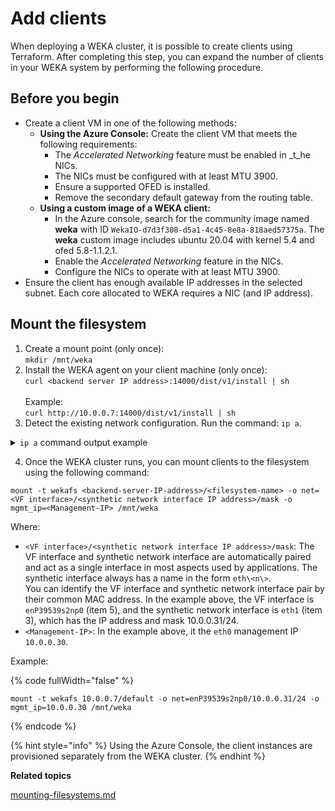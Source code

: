 # Add clients

When deploying a WEKA cluster, it is possible to create clients using Terraform. After completing this step, you can expand the number of clients in your WEKA system by performing the following procedure.

## Before you begin

* Create a client VM in one of the following methods:
  * **Using the Azure Console:**  Create the client VM that meets the following requirements:
    * The _Accelerated Networking_ feature must be enabled in _t_he NICs.
    * The NICs must be configured with at least MTU 3900.
    * Ensure a supported OFED is installed.
    * Remove the secondary default gateway from the routing table.
  * **Using a custom image of a WEKA client:**&#x20;
    * In the Azure console, search for the community image named **weka** with ID `WekaIO-d7d3f308-d5a1-4c45-8e8a-818aed57375a`. The **weka** custom image includes ubuntu 20.04 with kernel 5.4 and ofed 5.8-1.1.2.1.
    * Enable the _Accelerated Networking_ feature in the NICs.
    * Configure the NICs to operate with at least MTU 3900.
* Ensure the client has enough available IP addresses in the selected subnet. Each core allocated to WEKA requires a NIC (and IP address).

## Mount the filesystem

1. Create a mount point (only once):\
   `mkdir /mnt/weka`
2. Install the WEKA agent on your client machine (only once):\
   `curl <backend server IP address>:14000/dist/v1/install | sh`\
   \
   Example:\
   `curl http://10.0.0.7:14000/dist/v1/install | sh`
3. Detect the existing network configuration. Run the command: `ip a`.

<details>

<summary><code>ip a</code> command output example</summary>

<pre class="language-bash"><code class="lang-bash"><strong>root@jack:~# ip a
</strong>1: lo: &#x3C;LOOPBACK,UP,LOWER_UP> mtu 65536 qdisc noqueue state UNKNOWN group default qlen 1000
    link/loopback 00:00:00:00:00:00 brd 00:00:00:00:00:00
    inet 127.0.0.1/8 scope host lo
       valid_lft forever preferred_lft forever
    inet6 ::1/128 scope host
       valid_lft forever preferred_lft forever
2: eth0: &#x3C;BROADCAST,MULTICAST,UP,LOWER_UP> mtu 3900 qdisc mq state UP group default qlen 1000
    link/ether 00:0d:3a:8e:3a:67 brd ff:ff:ff:ff:ff:ff
    inet 10.0.0.30/24 brd 10.0.0.255 scope global eth0
       valid_lft forever preferred_lft forever
    inet6 fe80::20d:3aff:fe8e:3a67/64 scope link
       valid_lft forever preferred_lft forever
3: eth1: &#x3C;BROADCAST,MULTICAST,UP,LOWER_UP> mtu 4038 qdisc mq state UP group default qlen 1000
    link/ether 00:0d:3a:8b:d9:bd brd ff:ff:ff:ff:ff:ff
    inet 10.0.0.31/24 brd 10.0.0.255 scope global eth1
       valid_lft forever preferred_lft forever
    inet6 fe80::20d:3aff:fe8b:d9bd/64 scope link
       valid_lft forever preferred_lft forever
4: enP18334s1np0: &#x3C;BROADCAST,MULTICAST,SLAVE,UP,LOWER_UP> mtu 3900 qdisc mq master eth0 state UP group default qlen 1000
    link/ether 00:0d:3a:8e:3a:67 brd ff:ff:ff:ff:ff:ff
5: enP39539s2np0: &#x3C;BROADCAST,MULTICAST,SLAVE,UP,LOWER_UP> mtu 4038 qdisc mq master eth1 state UP group default qlen 1000
    link/ether 00:0d:3a:8b:d9:bd brd ff:ff:ff:ff:ff:ff
6: dtap0: &#x3C;BROADCAST,MULTICAST,UP,LOWER_UP> mtu 4038 qdisc multiq state UNKNOWN group default qlen 1000
    link/ether 00:0d:3a:8b:d9:bd brd ff:ff:ff:ff:ff:ff
    inet6 fe80::20d:3aff:fe8b:d9bd/64 scope link
       valid_lft forever preferred_lft forever
</code></pre>

</details>

4. Once the WEKA cluster runs, you can mount clients to the filesystem using the following command:

```
mount -t wekafs <backend-server-IP-address>/<filesystem-name> -o net=<VF interface>/<synthetic network interface IP address>/mask -o mgmt_ip=<Management-IP> /mnt/weka

```

Where:

* `<VF interface>/<synthetic network interface IP address>/mask`: The VF interface and synthetic network interface are automatically paired and act as a single interface in most aspects used by applications. The synthetic interface always has a name in the form `eth\<n\>`.\
  You can identify the VF interface and synthetic network interface pair by their common MAC address. In the example above,  the VF interface is `enP39539s2np0` (item 5), and the synthetic network interface is `eth1` (item 3), which has the  IP address and mask 10.0.0.31/24.
* `<Management-IP>`: In the example above, it the `eth0` management IP `10.0.0.30`.

Example:

{% code fullWidth="false" %}
```
mount -t wekafs 10.0.0.7/default -o net=enP39539s2np0/10.0.0.31/24 -o mgmt_ip=10.0.0.30 /mnt/weka

```
{% endcode %}

{% hint style="info" %}
Using the Azure Console, the client instances are provisioned separately from the WEKA cluster.
{% endhint %}



**Related topics**

[mounting-filesystems.md](../../fs/mounting-filesystems.md "mention")
